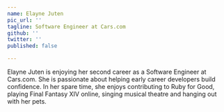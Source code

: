 ```yaml
---
name: Elayne Juten
pic_url: ''
tagline: Software Engineer at Cars.com
github: ''
twitter: ''
published: false

---
```

Elayne Juten is enjoying her second career as a Software Engineer at Cars.com. She is passionate about helping early career developers build confidence. In her spare time, she enjoys contributing to Ruby for Good, playing Final Fantasy XIV online, singing musical theatre and hanging out with her pets.